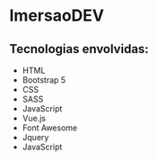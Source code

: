 # ImersaoDEV

## Tecnologias envolvidas:

- HTML
- Bootstrap 5
- CSS
- SASS
- JavaScript
- Vue.js
- Font Awesome
- Jquery
- JavaScript